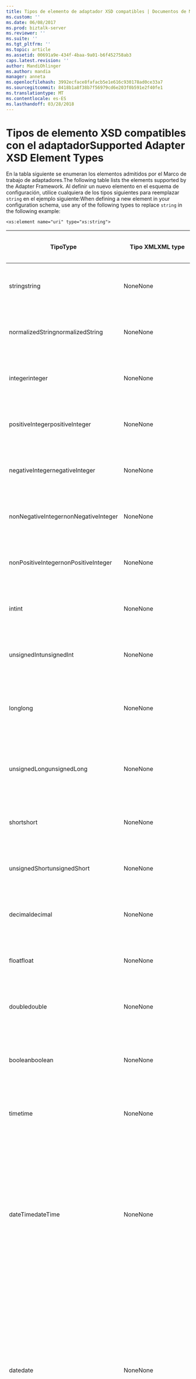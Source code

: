 ```yaml
---
title: Tipos de elemento de adaptador XSD compatibles | Documentos de Microsoft
ms.custom: ''
ms.date: 06/08/2017
ms.prod: biztalk-server
ms.reviewer: ''
ms.suite: ''
ms.tgt_pltfrm: ''
ms.topic: article
ms.assetid: 00691a9e-434f-4baa-9a01-b6f452758ab3
caps.latest.revision: ''
author: MandiOhlinger
ms.author: mandia
manager: anneta
ms.openlocfilehash: 3992ecface8fafacb5e1e616c930178ad0ce33a7
ms.sourcegitcommit: 8418b1a8f38b7f56979cd6e203f0b591e2f40fe1
ms.translationtype: MT
ms.contentlocale: es-ES
ms.lasthandoff: 03/28/2018
---
```

# <a name="supported-adapter-xsd-element-types"></a><span data-ttu-id="847f9-102">Tipos de elemento XSD compatibles con el adaptador</span><span class="sxs-lookup"><span data-stu-id="847f9-102">Supported Adapter XSD Element Types</span></span>
<span data-ttu-id="847f9-103">En la tabla siguiente se enumeran los elementos admitidos por el Marco de trabajo de adaptadores.</span><span class="sxs-lookup"><span data-stu-id="847f9-103">The following table lists the elements supported by the Adapter Framework.</span></span> <span data-ttu-id="847f9-104">Al definir un nuevo elemento en el esquema de configuración, utilice cualquiera de los tipos siguientes para reemplazar `string` en el ejemplo siguiente:</span><span class="sxs-lookup"><span data-stu-id="847f9-104">When defining a new element in your configuration schema, use any of the following types to replace `string` in the following example:</span></span>  
  
```  
<xs:element name="uri" type="xs:string">  
```  
  
|<span data-ttu-id="847f9-105">Tipo</span><span class="sxs-lookup"><span data-stu-id="847f9-105">Type</span></span>|<span data-ttu-id="847f9-106">Tipo XML</span><span class="sxs-lookup"><span data-stu-id="847f9-106">XML type</span></span>|<span data-ttu-id="847f9-107">Comportamiento de interfaz de usuario</span><span class="sxs-lookup"><span data-stu-id="847f9-107">UI behavior</span></span>|<span data-ttu-id="847f9-108">Otros detalles</span><span class="sxs-lookup"><span data-stu-id="847f9-108">Other specifics</span></span>|  
|----------|--------------|-----------------|---------------------|  
|<span data-ttu-id="847f9-109">string</span><span class="sxs-lookup"><span data-stu-id="847f9-109">string</span></span>|<span data-ttu-id="847f9-110">None</span><span class="sxs-lookup"><span data-stu-id="847f9-110">None</span></span>|<span data-ttu-id="847f9-111">Cuadro de edición que solo admite elección de tipo.</span><span class="sxs-lookup"><span data-stu-id="847f9-111">Edit box accepting type only.</span></span>|<span data-ttu-id="847f9-112">Atributo para restringir máx/Mín</span><span class="sxs-lookup"><span data-stu-id="847f9-112">Attribute to constrain max/min</span></span>|  
|<span data-ttu-id="847f9-113">normalizedString</span><span class="sxs-lookup"><span data-stu-id="847f9-113">normalizedString</span></span>|<span data-ttu-id="847f9-114">None</span><span class="sxs-lookup"><span data-stu-id="847f9-114">None</span></span>|<span data-ttu-id="847f9-115">Cuadro de edición que solo admite elección de tipo.</span><span class="sxs-lookup"><span data-stu-id="847f9-115">Edit box accepting type only.</span></span>|<span data-ttu-id="847f9-116">Atributo para restringir máx/Mín</span><span class="sxs-lookup"><span data-stu-id="847f9-116">Attribute to constrain max/min</span></span>|  
|<span data-ttu-id="847f9-117">integer</span><span class="sxs-lookup"><span data-stu-id="847f9-117">integer</span></span>|<span data-ttu-id="847f9-118">None</span><span class="sxs-lookup"><span data-stu-id="847f9-118">None</span></span>|<span data-ttu-id="847f9-119">Cuadro de edición que solo admite elección de tipo.</span><span class="sxs-lookup"><span data-stu-id="847f9-119">Edit box accepting type only.</span></span>|<span data-ttu-id="847f9-120">Atributo para restringir máx/Mín</span><span class="sxs-lookup"><span data-stu-id="847f9-120">Attribute to constrain max/min</span></span>|  
|<span data-ttu-id="847f9-121">positiveInteger</span><span class="sxs-lookup"><span data-stu-id="847f9-121">positiveInteger</span></span>|<span data-ttu-id="847f9-122">None</span><span class="sxs-lookup"><span data-stu-id="847f9-122">None</span></span>|<span data-ttu-id="847f9-123">Cuadro de edición que solo admite elección de tipo.</span><span class="sxs-lookup"><span data-stu-id="847f9-123">Edit box accepting type only.</span></span>|<span data-ttu-id="847f9-124">Atributo para restringir máx/Mín</span><span class="sxs-lookup"><span data-stu-id="847f9-124">Attribute to constrain max/min</span></span>|  
|<span data-ttu-id="847f9-125">negativeInteger</span><span class="sxs-lookup"><span data-stu-id="847f9-125">negativeInteger</span></span>|<span data-ttu-id="847f9-126">None</span><span class="sxs-lookup"><span data-stu-id="847f9-126">None</span></span>|<span data-ttu-id="847f9-127">Cuadro de edición que solo admite elección de tipo.</span><span class="sxs-lookup"><span data-stu-id="847f9-127">Edit box accepting type only.</span></span>|<span data-ttu-id="847f9-128">Atributo para restringir máx/Mín</span><span class="sxs-lookup"><span data-stu-id="847f9-128">Attribute to constrain max/min</span></span>|  
|<span data-ttu-id="847f9-129">nonNegativeInteger</span><span class="sxs-lookup"><span data-stu-id="847f9-129">nonNegativeInteger</span></span>|<span data-ttu-id="847f9-130">None</span><span class="sxs-lookup"><span data-stu-id="847f9-130">None</span></span>|<span data-ttu-id="847f9-131">Cuadro de edición que solo admite elección de tipo.</span><span class="sxs-lookup"><span data-stu-id="847f9-131">Edit box accepting type only.</span></span>|<span data-ttu-id="847f9-132">Atributo para restringir máx/Mín</span><span class="sxs-lookup"><span data-stu-id="847f9-132">Attribute to constrain max/min</span></span>|  
|<span data-ttu-id="847f9-133">nonPositiveInteger</span><span class="sxs-lookup"><span data-stu-id="847f9-133">nonPositiveInteger</span></span>|<span data-ttu-id="847f9-134">None</span><span class="sxs-lookup"><span data-stu-id="847f9-134">None</span></span>|<span data-ttu-id="847f9-135">Cuadro de edición que solo admite elección de tipo.</span><span class="sxs-lookup"><span data-stu-id="847f9-135">Edit box accepting type only.</span></span>|<span data-ttu-id="847f9-136">Atributo para restringir máx/Mín</span><span class="sxs-lookup"><span data-stu-id="847f9-136">Attribute to constrain max/min</span></span>|  
|<span data-ttu-id="847f9-137">int</span><span class="sxs-lookup"><span data-stu-id="847f9-137">int</span></span>|<span data-ttu-id="847f9-138">None</span><span class="sxs-lookup"><span data-stu-id="847f9-138">None</span></span>|<span data-ttu-id="847f9-139">Cuadro de edición que solo admite elección de tipo.</span><span class="sxs-lookup"><span data-stu-id="847f9-139">Edit box accepting type only.</span></span>|<span data-ttu-id="847f9-140">Atributo para restringir máx/Mín</span><span class="sxs-lookup"><span data-stu-id="847f9-140">Attribute to constrain max/min</span></span>|  
|<span data-ttu-id="847f9-141">unsignedInt</span><span class="sxs-lookup"><span data-stu-id="847f9-141">unsignedInt</span></span>|<span data-ttu-id="847f9-142">None</span><span class="sxs-lookup"><span data-stu-id="847f9-142">None</span></span>|<span data-ttu-id="847f9-143">Cuadro de edición que solo admite elección de tipo.</span><span class="sxs-lookup"><span data-stu-id="847f9-143">Edit box accepting type only.</span></span>|<span data-ttu-id="847f9-144">Atributo para restringir máx/Mín</span><span class="sxs-lookup"><span data-stu-id="847f9-144">Attribute to constrain max/min</span></span>|  
|<span data-ttu-id="847f9-145">long</span><span class="sxs-lookup"><span data-stu-id="847f9-145">long</span></span>|<span data-ttu-id="847f9-146">None</span><span class="sxs-lookup"><span data-stu-id="847f9-146">None</span></span>|<span data-ttu-id="847f9-147">Cuadro de edición que solo admite elección de tipo y un decimal.</span><span class="sxs-lookup"><span data-stu-id="847f9-147">Edit box accepting type only and a decimal.</span></span>|<span data-ttu-id="847f9-148">Atributo para restringir máx/Mín</span><span class="sxs-lookup"><span data-stu-id="847f9-148">Attribute to constrain max/min</span></span>|  
|<span data-ttu-id="847f9-149">unsignedLong</span><span class="sxs-lookup"><span data-stu-id="847f9-149">unsignedLong</span></span>|<span data-ttu-id="847f9-150">None</span><span class="sxs-lookup"><span data-stu-id="847f9-150">None</span></span>|<span data-ttu-id="847f9-151">Cuadro de edición que solo admite elección de tipo y un decimal.</span><span class="sxs-lookup"><span data-stu-id="847f9-151">Edit box accepting type only and a decimal.</span></span>|<span data-ttu-id="847f9-152">Atributo para restringir máx/mín</span><span class="sxs-lookup"><span data-stu-id="847f9-152">Attribute to constraint max/min</span></span>|  
|<span data-ttu-id="847f9-153">short</span><span class="sxs-lookup"><span data-stu-id="847f9-153">short</span></span>|<span data-ttu-id="847f9-154">None</span><span class="sxs-lookup"><span data-stu-id="847f9-154">None</span></span>|<span data-ttu-id="847f9-155">Cuadro de edición que solo admite elección de tipo.</span><span class="sxs-lookup"><span data-stu-id="847f9-155">Edit box accepting type only.</span></span>|<span data-ttu-id="847f9-156">Atributo para restringir máx/Mín</span><span class="sxs-lookup"><span data-stu-id="847f9-156">Attribute to constrain max/min</span></span>|  
|<span data-ttu-id="847f9-157">unsignedShort</span><span class="sxs-lookup"><span data-stu-id="847f9-157">unsignedShort</span></span>|<span data-ttu-id="847f9-158">None</span><span class="sxs-lookup"><span data-stu-id="847f9-158">None</span></span>|<span data-ttu-id="847f9-159">Cuadro de edición que solo admite elección de tipo.</span><span class="sxs-lookup"><span data-stu-id="847f9-159">Edit box accepting type only.</span></span>|<span data-ttu-id="847f9-160">Atributo para restringir máx/Mín</span><span class="sxs-lookup"><span data-stu-id="847f9-160">Attribute to constrain max/min</span></span>|  
|<span data-ttu-id="847f9-161">decimal</span><span class="sxs-lookup"><span data-stu-id="847f9-161">decimal</span></span>|<span data-ttu-id="847f9-162">None</span><span class="sxs-lookup"><span data-stu-id="847f9-162">None</span></span>|<span data-ttu-id="847f9-163">Cuadro de edición que solo admite elección de tipo.</span><span class="sxs-lookup"><span data-stu-id="847f9-163">Edit box accepting type only.</span></span>|<span data-ttu-id="847f9-164">Atributo para restringir máx/Mín</span><span class="sxs-lookup"><span data-stu-id="847f9-164">Attribute to constrain max/min</span></span>|  
|<span data-ttu-id="847f9-165">float</span><span class="sxs-lookup"><span data-stu-id="847f9-165">float</span></span>|<span data-ttu-id="847f9-166">None</span><span class="sxs-lookup"><span data-stu-id="847f9-166">None</span></span>|<span data-ttu-id="847f9-167">Cuadro de edición que solo admite elección de tipo.</span><span class="sxs-lookup"><span data-stu-id="847f9-167">Edit box accepting type only.</span></span>|<span data-ttu-id="847f9-168">Atributo para restringir máx/Mín</span><span class="sxs-lookup"><span data-stu-id="847f9-168">Attribute to constrain max/min</span></span>|  
|<span data-ttu-id="847f9-169">double</span><span class="sxs-lookup"><span data-stu-id="847f9-169">double</span></span>|<span data-ttu-id="847f9-170">None</span><span class="sxs-lookup"><span data-stu-id="847f9-170">None</span></span>|<span data-ttu-id="847f9-171">Cuadro de edición que solo admite elección de tipo.</span><span class="sxs-lookup"><span data-stu-id="847f9-171">Edit box accepting type only.</span></span>|<span data-ttu-id="847f9-172">Atributo para restringir máx/Mín</span><span class="sxs-lookup"><span data-stu-id="847f9-172">Attribute to constrain max/min</span></span>|  
|<span data-ttu-id="847f9-173">boolean</span><span class="sxs-lookup"><span data-stu-id="847f9-173">boolean</span></span>|<span data-ttu-id="847f9-174">None</span><span class="sxs-lookup"><span data-stu-id="847f9-174">None</span></span>|<span data-ttu-id="847f9-175">Lista desplegable que se rellena con valores booleanos.</span><span class="sxs-lookup"><span data-stu-id="847f9-175">Drop-down list populated with Boolean values.</span></span>|<span data-ttu-id="847f9-176">None</span><span class="sxs-lookup"><span data-stu-id="847f9-176">None</span></span>|  
|<span data-ttu-id="847f9-177">time</span><span class="sxs-lookup"><span data-stu-id="847f9-177">time</span></span>|<span data-ttu-id="847f9-178">None</span><span class="sxs-lookup"><span data-stu-id="847f9-178">None</span></span>|<span data-ttu-id="847f9-179">Cuadro de edición que solo admite elección de tipo.</span><span class="sxs-lookup"><span data-stu-id="847f9-179">Edit box accepting type only.</span></span>|<span data-ttu-id="847f9-180">None</span><span class="sxs-lookup"><span data-stu-id="847f9-180">None</span></span>|  
|<span data-ttu-id="847f9-181">dateTime</span><span class="sxs-lookup"><span data-stu-id="847f9-181">dateTime</span></span>|<span data-ttu-id="847f9-182">None</span><span class="sxs-lookup"><span data-stu-id="847f9-182">None</span></span>|<span data-ttu-id="847f9-183">Cuadro de edición que solo admite elección de tipo.</span><span class="sxs-lookup"><span data-stu-id="847f9-183">Edit box accepting type only.</span></span> <span data-ttu-id="847f9-184">Aparecen puntos suspensivos al final del área de campo.</span><span class="sxs-lookup"><span data-stu-id="847f9-184">An ellipsis appears at the end of the field area.</span></span> <span data-ttu-id="847f9-185">Haga clic en los puntos suspensivos para que aparezca el calendario.</span><span class="sxs-lookup"><span data-stu-id="847f9-185">Click the ellipsis and the calendar appears.</span></span>|<span data-ttu-id="847f9-186">None</span><span class="sxs-lookup"><span data-stu-id="847f9-186">None</span></span>|  
|<span data-ttu-id="847f9-187">date</span><span class="sxs-lookup"><span data-stu-id="847f9-187">date</span></span>|<span data-ttu-id="847f9-188">None</span><span class="sxs-lookup"><span data-stu-id="847f9-188">None</span></span>|<span data-ttu-id="847f9-189">Cuadro de edición que solo admite elección de tipo.</span><span class="sxs-lookup"><span data-stu-id="847f9-189">Edit box accepting type only.</span></span> <span data-ttu-id="847f9-190">Aparecen puntos suspensivos al final del área de campo.</span><span class="sxs-lookup"><span data-stu-id="847f9-190">An ellipsis appears at the end of the field area.</span></span> <span data-ttu-id="847f9-191">Haga clic en los puntos suspensivos para que aparezca el calendario.</span><span class="sxs-lookup"><span data-stu-id="847f9-191">Click the ellipsis and the calendar appears.</span></span>|<span data-ttu-id="847f9-192">None</span><span class="sxs-lookup"><span data-stu-id="847f9-192">None</span></span>|  
|<span data-ttu-id="847f9-193">gMonth</span><span class="sxs-lookup"><span data-stu-id="847f9-193">gMonth</span></span>|<span data-ttu-id="847f9-194">None</span><span class="sxs-lookup"><span data-stu-id="847f9-194">None</span></span>|<span data-ttu-id="847f9-195">Cuadro de edición que solo admite elección de tipo.</span><span class="sxs-lookup"><span data-stu-id="847f9-195">Edit box accepting type only.</span></span>|<span data-ttu-id="847f9-196">Este valor es una cadena, por lo que puede que no funcione del modo esperado.</span><span class="sxs-lookup"><span data-stu-id="847f9-196">This value is a string and thus may not perform as expected.</span></span> <span data-ttu-id="847f9-197">Considere la posibilidad de utilizar tipos xsd:int con restricciones, para alojar el valor de mes.</span><span class="sxs-lookup"><span data-stu-id="847f9-197">Consider using xsd:int types with restrictions to hold the month value instead.</span></span>|  
|<span data-ttu-id="847f9-198">gYear</span><span class="sxs-lookup"><span data-stu-id="847f9-198">gYear</span></span>|<span data-ttu-id="847f9-199">None</span><span class="sxs-lookup"><span data-stu-id="847f9-199">None</span></span>|<span data-ttu-id="847f9-200">Cuadro de edición que solo admite elección de tipo.</span><span class="sxs-lookup"><span data-stu-id="847f9-200">Edit box accepting type only.</span></span>|<span data-ttu-id="847f9-201">Este valor es una cadena, por lo que puede que no funcione del modo esperado.</span><span class="sxs-lookup"><span data-stu-id="847f9-201">This value is a string and thus may not perform as expected.</span></span> <span data-ttu-id="847f9-202">Considere la posibilidad de utilizar tipos xsd:int con restricciones, para alojar el valor de año.</span><span class="sxs-lookup"><span data-stu-id="847f9-202">Consider using xsd:int types with restrictions to hold the year value instead.</span></span>|  
|<span data-ttu-id="847f9-203">gYearMonth</span><span class="sxs-lookup"><span data-stu-id="847f9-203">gYearMonth</span></span>|<span data-ttu-id="847f9-204">None</span><span class="sxs-lookup"><span data-stu-id="847f9-204">None</span></span>|<span data-ttu-id="847f9-205">Cuadro de edición que solo admite elección de tipo.</span><span class="sxs-lookup"><span data-stu-id="847f9-205">Edit box accepting type only.</span></span>|<span data-ttu-id="847f9-206">Este valor es una cadena, por lo que puede que no funcione del modo esperado.</span><span class="sxs-lookup"><span data-stu-id="847f9-206">This value is a string and thus may not perform as expected.</span></span> <span data-ttu-id="847f9-207">Considere la posibilidad de utilizar tipos xsd:int con restricciones, para alojar los valores de mes y año.</span><span class="sxs-lookup"><span data-stu-id="847f9-207">Consider using xsd:int types with restrictions to hold the year and month value instead.</span></span>|  
|<span data-ttu-id="847f9-208">gDay</span><span class="sxs-lookup"><span data-stu-id="847f9-208">gDay</span></span>|<span data-ttu-id="847f9-209">None</span><span class="sxs-lookup"><span data-stu-id="847f9-209">None</span></span>|<span data-ttu-id="847f9-210">Cuadro de edición que solo admite elección de tipo.</span><span class="sxs-lookup"><span data-stu-id="847f9-210">Edit box accepting type only.</span></span>|<span data-ttu-id="847f9-211">Este valor es una cadena, por lo que puede que no funcione del modo esperado.</span><span class="sxs-lookup"><span data-stu-id="847f9-211">This value is a string and thus may not perform as expected.</span></span> <span data-ttu-id="847f9-212">Considere la posibilidad de utilizar tipos xsd:int con restricciones, para alojar el valor de día.</span><span class="sxs-lookup"><span data-stu-id="847f9-212">Consider using xsd:int types with restrictions to hold the day value instead.</span></span>|  
|<span data-ttu-id="847f9-213">gMonthDay</span><span class="sxs-lookup"><span data-stu-id="847f9-213">gMonthDay</span></span>|<span data-ttu-id="847f9-214">None</span><span class="sxs-lookup"><span data-stu-id="847f9-214">None</span></span>|<span data-ttu-id="847f9-215">Cuadro de edición que solo admite elección de tipo.</span><span class="sxs-lookup"><span data-stu-id="847f9-215">Edit box accepting type only.</span></span>|<span data-ttu-id="847f9-216">Este valor es una cadena, por lo que puede que no funcione del modo esperado.</span><span class="sxs-lookup"><span data-stu-id="847f9-216">This value is a string and thus may not perform as expected.</span></span> <span data-ttu-id="847f9-217">Considere la posibilidad de utilizar tipos xsd:int con restricciones, para alojar los valores de mes y día.</span><span class="sxs-lookup"><span data-stu-id="847f9-217">Consider using xsd:int types with restrictions to hold the month and day value instead.</span></span>|  
|<span data-ttu-id="847f9-218">Nombre</span><span class="sxs-lookup"><span data-stu-id="847f9-218">Name</span></span>|<span data-ttu-id="847f9-219">None</span><span class="sxs-lookup"><span data-stu-id="847f9-219">None</span></span>|<span data-ttu-id="847f9-220">Cuadro de edición que solo admite elección de tipo.</span><span class="sxs-lookup"><span data-stu-id="847f9-220">Edit box accepting type only.</span></span>|<span data-ttu-id="847f9-221">None</span><span class="sxs-lookup"><span data-stu-id="847f9-221">None</span></span>|  
|<span data-ttu-id="847f9-222">NCName</span><span class="sxs-lookup"><span data-stu-id="847f9-222">NCName</span></span>|<span data-ttu-id="847f9-223">None</span><span class="sxs-lookup"><span data-stu-id="847f9-223">None</span></span>|<span data-ttu-id="847f9-224">Cuadro de edición que solo admite elección de tipo.</span><span class="sxs-lookup"><span data-stu-id="847f9-224">Edit box accepting type only.</span></span>|<span data-ttu-id="847f9-225">None</span><span class="sxs-lookup"><span data-stu-id="847f9-225">None</span></span>|  
|<span data-ttu-id="847f9-226">anyURI</span><span class="sxs-lookup"><span data-stu-id="847f9-226">anyURI</span></span>|<span data-ttu-id="847f9-227">None</span><span class="sxs-lookup"><span data-stu-id="847f9-227">None</span></span>|<span data-ttu-id="847f9-228">Cuadro de edición que solo admite elección de tipo.</span><span class="sxs-lookup"><span data-stu-id="847f9-228">Edit box accepting type only.</span></span>|<span data-ttu-id="847f9-229">None</span><span class="sxs-lookup"><span data-stu-id="847f9-229">None</span></span>|  
|<span data-ttu-id="847f9-230">Secuencia</span><span class="sxs-lookup"><span data-stu-id="847f9-230">Sequence</span></span>|<span data-ttu-id="847f9-231">Elemento de esquema "Sequence"</span><span class="sxs-lookup"><span data-stu-id="847f9-231">"Sequence" Schema Element</span></span>|<span data-ttu-id="847f9-232">None</span><span class="sxs-lookup"><span data-stu-id="847f9-232">None</span></span>|<span data-ttu-id="847f9-233">None</span><span class="sxs-lookup"><span data-stu-id="847f9-233">None</span></span>|  
|<span data-ttu-id="847f9-234">Grupos</span><span class="sxs-lookup"><span data-stu-id="847f9-234">Groups</span></span>|<span data-ttu-id="847f9-235">None</span><span class="sxs-lookup"><span data-stu-id="847f9-235">None</span></span>|<span data-ttu-id="847f9-236">Los signos "+" o "-" expanden o contraen todos los campos de un grupo.</span><span class="sxs-lookup"><span data-stu-id="847f9-236">A "+" or "-" sign that expands or collapses all fields within the group.</span></span><br /><br /> <span data-ttu-id="847f9-237">Ninguna funcionalidad de edición en el lado derecho de la página de propiedades.</span><span class="sxs-lookup"><span data-stu-id="847f9-237">No edit functionality on the right side of the property page.</span></span>|<span data-ttu-id="847f9-238">None</span><span class="sxs-lookup"><span data-stu-id="847f9-238">None</span></span>|  
|<span data-ttu-id="847f9-239">Nombre de archivo</span><span class="sxs-lookup"><span data-stu-id="847f9-239">File Name</span></span>|<span data-ttu-id="847f9-240">FileName</span><span class="sxs-lookup"><span data-stu-id="847f9-240">FileName</span></span>|<span data-ttu-id="847f9-241">Aparecen puntos suspensivos al final del área de campo.</span><span class="sxs-lookup"><span data-stu-id="847f9-241">An ellipsis appears at the end of the field area.</span></span> <span data-ttu-id="847f9-242">Haga clic en el botón de puntos suspensivos y la **Windows FileOpen** aparece el cuadro de diálogo, que permita la selección de un archivo.</span><span class="sxs-lookup"><span data-stu-id="847f9-242">Click the ellipsis and the **Windows FileOpen** dialog box appears, allowing selection of a file.</span></span>|<span data-ttu-id="847f9-243">None</span><span class="sxs-lookup"><span data-stu-id="847f9-243">None</span></span>|  
|<span data-ttu-id="847f9-244">Folder Name</span><span class="sxs-lookup"><span data-stu-id="847f9-244">Folder Name</span></span>|<span data-ttu-id="847f9-245">FolderName</span><span class="sxs-lookup"><span data-stu-id="847f9-245">FolderName</span></span>|<span data-ttu-id="847f9-246">Aparecen puntos suspensivos al final del área de campo.</span><span class="sxs-lookup"><span data-stu-id="847f9-246">An ellipsis appears at the end of the field area.</span></span> <span data-ttu-id="847f9-247">Haga clic en el botón de puntos suspensivos y la **Windows Folderopen** aparece el cuadro de diálogo Permitir selección de una carpeta.</span><span class="sxs-lookup"><span data-stu-id="847f9-247">Click the ellipsis and the **Windows Folder Open** dialog box appears allowing selection of a folder.</span></span>|<span data-ttu-id="847f9-248">None</span><span class="sxs-lookup"><span data-stu-id="847f9-248">None</span></span>|  
|<span data-ttu-id="847f9-249">Id. de aplicación de SSO</span><span class="sxs-lookup"><span data-stu-id="847f9-249">SSO App ID</span></span>|<span data-ttu-id="847f9-250">SSOAppID</span><span class="sxs-lookup"><span data-stu-id="847f9-250">SSOAppID</span></span>|<span data-ttu-id="847f9-251">Lista desplegable que se rellena con la lista de aplicaciones de SSO</span><span class="sxs-lookup"><span data-stu-id="847f9-251">Drop-down list populated with the SSO Application list</span></span>|<span data-ttu-id="847f9-252">None</span><span class="sxs-lookup"><span data-stu-id="847f9-252">None</span></span>|  
|<span data-ttu-id="847f9-253">Contraseña</span><span class="sxs-lookup"><span data-stu-id="847f9-253">Password</span></span>|<span data-ttu-id="847f9-254">Contraseña</span><span class="sxs-lookup"><span data-stu-id="847f9-254">Password</span></span>|<span data-ttu-id="847f9-255">Cuadro de edición en el que aparece "\*" en lugar de texto no cifrado.</span><span class="sxs-lookup"><span data-stu-id="847f9-255">Edit box with "\*" appearing instead of clear text.</span></span>|<span data-ttu-id="847f9-256">None</span><span class="sxs-lookup"><span data-stu-id="847f9-256">None</span></span>|  
  
## <a name="see-also"></a><span data-ttu-id="847f9-257">Vea también</span><span class="sxs-lookup"><span data-stu-id="847f9-257">See Also</span></span>  
 [<span data-ttu-id="847f9-258">Problemas de diseño del adaptador</span><span class="sxs-lookup"><span data-stu-id="847f9-258">Adapter Design Issues</span></span>](../core/adapter-design-issues.md)
